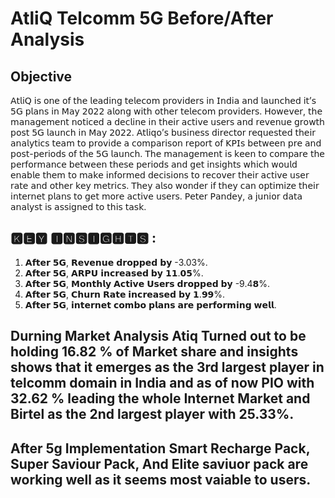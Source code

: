 <h1>AtliQ Telcomm 5G Before/After Analysis</h1>

## Objective

𝖠𝗍𝗅𝗂𝖰 𝗂𝗌 𝗈𝗇𝖾 𝗈𝖿 𝗍𝗁𝖾 𝗅𝖾𝖺𝖽𝗂𝗇𝗀 𝗍𝖾𝗅𝖾𝖼𝗈𝗆 𝗉𝗋𝗈𝗏𝗂𝖽𝖾𝗋𝗌 𝗂𝗇 𝖨𝗇𝖽𝗂𝖺 𝖺𝗇𝖽 𝗅𝖺𝗎𝗇𝖼𝗁𝖾𝖽 𝗂𝗍’𝗌 𝟧𝖦 𝗉𝗅𝖺𝗇𝗌 𝗂𝗇 𝖬𝖺𝗒 𝟤𝟢𝟤𝟤 𝖺𝗅𝗈𝗇𝗀 𝗐𝗂𝗍𝗁 𝗈𝗍𝗁𝖾𝗋 𝗍𝖾𝗅𝖾𝖼𝗈𝗆 𝗉𝗋𝗈𝗏𝗂𝖽𝖾𝗋𝗌.
𝖧𝗈𝗐𝖾𝗏𝖾𝗋, 𝗍𝗁𝖾 𝗆𝖺𝗇𝖺𝗀𝖾𝗆𝖾𝗇𝗍 𝗇𝗈𝗍𝗂𝖼𝖾𝖽 𝖺 𝖽𝖾𝖼𝗅𝗂𝗇𝖾 𝗂𝗇 𝗍𝗁𝖾𝗂𝗋 𝖺𝖼𝗍𝗂𝗏𝖾 𝗎𝗌𝖾𝗋𝗌 𝖺𝗇𝖽 𝗋𝖾𝗏𝖾𝗇𝗎𝖾 𝗀𝗋𝗈𝗐𝗍𝗁 𝗉𝗈𝗌𝗍 𝟧𝖦 𝗅𝖺𝗎𝗇𝖼𝗁 𝗂𝗇 𝖬𝖺𝗒 𝟤𝟢𝟤𝟤.
𝖠𝗍𝗅𝗂𝗊𝗈’𝗌 𝖻𝗎𝗌𝗂𝗇𝖾𝗌𝗌 𝖽𝗂𝗋𝖾𝖼𝗍𝗈𝗋 𝗋𝖾𝗊𝗎𝖾𝗌𝗍𝖾𝖽 𝗍𝗁𝖾𝗂𝗋 𝖺𝗇𝖺𝗅𝗒𝗍𝗂𝖼𝗌 𝗍𝖾𝖺𝗆 𝗍𝗈 𝗉𝗋𝗈𝗏𝗂𝖽𝖾 𝖺 𝖼𝗈𝗆𝗉𝖺𝗋𝗂𝗌𝗈𝗇 𝗋𝖾𝗉𝗈𝗋𝗍 𝗈𝖿 𝖪𝖯𝖨𝗌 𝖻𝖾𝗍𝗐𝖾𝖾𝗇 𝗉𝗋𝖾 𝖺𝗇𝖽 𝗉𝗈𝗌𝗍-𝗉𝖾𝗋𝗂𝗈𝖽𝗌 𝗈𝖿 𝗍𝗁𝖾 𝟧𝖦 𝗅𝖺𝗎𝗇𝖼𝗁. 
𝖳𝗁𝖾 𝗆𝖺𝗇𝖺𝗀𝖾𝗆𝖾𝗇𝗍 𝗂𝗌 𝗄𝖾𝖾𝗇 𝗍𝗈 𝖼𝗈𝗆𝗉𝖺𝗋𝖾 𝗍𝗁𝖾 𝗉𝖾𝗋𝖿𝗈𝗋𝗆𝖺𝗇𝖼𝖾 𝖻𝖾𝗍𝗐𝖾𝖾𝗇 𝗍𝗁𝖾𝗌𝖾 𝗉𝖾𝗋𝗂𝗈𝖽𝗌 𝖺𝗇𝖽 𝗀𝖾𝗍 𝗂𝗇𝗌𝗂𝗀𝗁𝗍𝗌 𝗐𝗁𝗂𝖼𝗁 𝗐𝗈𝗎𝗅𝖽 𝖾𝗇𝖺𝖻𝗅𝖾 𝗍𝗁𝖾𝗆 𝗍𝗈 𝗆𝖺𝗄𝖾 𝗂𝗇𝖿𝗈𝗋𝗆𝖾𝖽 𝖽𝖾𝖼𝗂𝗌𝗂𝗈𝗇𝗌 𝗍𝗈 𝗋𝖾𝖼𝗈𝗏𝖾𝗋 𝗍𝗁𝖾𝗂𝗋 𝖺𝖼𝗍𝗂𝗏𝖾 𝗎𝗌𝖾𝗋 𝗋𝖺𝗍𝖾 𝖺𝗇𝖽 𝗈𝗍𝗁𝖾𝗋 𝗄𝖾𝗒 𝗆𝖾𝗍𝗋𝗂𝖼𝗌. 
𝖳𝗁𝖾𝗒 𝖺𝗅𝗌𝗈 𝗐𝗈𝗇𝖽𝖾𝗋 𝗂𝖿 𝗍𝗁𝖾𝗒 𝖼𝖺𝗇 𝗈𝗉𝗍𝗂𝗆𝗂𝗓𝖾 𝗍𝗁𝖾𝗂𝗋 𝗂𝗇𝗍𝖾𝗋𝗇𝖾𝗍 𝗉𝗅𝖺𝗇𝗌 𝗍𝗈 𝗀𝖾𝗍 𝗆𝗈𝗋𝖾 𝖺𝖼𝗍𝗂𝗏𝖾 𝗎𝗌𝖾𝗋𝗌. 𝖯𝖾𝗍𝖾𝗋 𝖯𝖺𝗇𝖽𝖾𝗒, 𝖺 𝗃𝗎𝗇𝗂𝗈𝗋 𝖽𝖺𝗍𝖺 𝖺𝗇𝖺𝗅𝗒𝗌𝗍 𝗂𝗌 𝖺𝗌𝗌𝗂𝗀𝗇𝖾𝖽 𝗍𝗈 𝗍𝗁𝗂𝗌 𝗍𝖺𝗌𝗄.

## 🅺🅴🆈 🅸🅽🆂🅸🅶🅷🆃🆂 :
1. 𝗔𝗳𝘁𝗲𝗿 𝟱𝗚, 𝗥𝗲𝘃𝗲𝗻𝘂𝗲 𝗱𝗿𝗼𝗽𝗽𝗲𝗱 𝗯𝘆 -3.03%.
2. 𝗔𝗳𝘁𝗲𝗿 𝟱𝗚, 𝗔𝗥𝗣𝗨 𝗶𝗻𝗰𝗿𝗲𝗮𝘀𝗲𝗱 𝗯𝘆 𝟭𝟭.𝟬𝟱%.
3. 𝗔𝗳𝘁𝗲𝗿 𝟱𝗚, 𝗠𝗼𝗻𝘁𝗵𝗹𝘆 𝗔𝗰𝘁𝗶𝘃𝗲 𝗨𝘀𝗲𝗿𝘀 𝗱𝗿𝗼𝗽𝗽𝗲𝗱 𝗯𝘆 -9.4𝟴%.
4. 𝗔𝗳𝘁𝗲𝗿 𝟱𝗚, 𝗖𝗵𝘂𝗿𝗻 𝗥𝗮𝘁𝗲 𝗶𝗻𝗰𝗿𝗲𝗮𝘀𝗲𝗱 𝗯𝘆 𝟭.𝟵𝟵%.
5. 𝗔𝗳𝘁𝗲𝗿 𝟱𝗚, 𝗶𝗻𝘁𝗲𝗿𝗻𝗲𝘁 𝗰𝗼𝗺𝗯𝗼 𝗽𝗹𝗮𝗻𝘀 𝗮𝗿𝗲 𝗽𝗲𝗿𝗳𝗼𝗿𝗺𝗶𝗻𝗴 𝘄𝗲𝗹𝗹.
   
## Durning Market Analysis Atiq Turned out to be holding 16.82 % of Market share and insights shows that it emerges as the 3rd largest player in telcomm domain in India and as of now PIO with 32.62 % leading the whole Internet Market and Birtel as the 2nd largest player with 25.33%.
## After 5g Implementation Smart Recharge Pack, Super Saviour Pack, And Elite saviuor pack are working well as it seems most vaiable to users.
